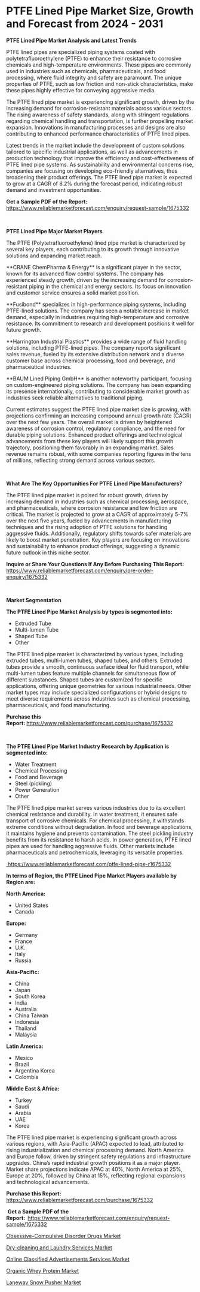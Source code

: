 <p><h1>PTFE Lined Pipe Market Size, Growth and Forecast from 2024 - 2031</h1></p><p><strong>PTFE Lined Pipe Market Analysis and Latest Trends</strong></p>
<p><p>PTFE lined pipes are specialized piping systems coated with polytetrafluoroethylene (PTFE) to enhance their resistance to corrosive chemicals and high-temperature environments. These pipes are commonly used in industries such as chemicals, pharmaceuticals, and food processing, where fluid integrity and safety are paramount. The unique properties of PTFE, such as low friction and non-stick characteristics, make these pipes highly effective for conveying aggressive media.</p><p>The PTFE lined pipe market is experiencing significant growth, driven by the increasing demand for corrosion-resistant materials across various sectors. The rising awareness of safety standards, along with stringent regulations regarding chemical handling and transportation, is further propelling market expansion. Innovations in manufacturing processes and designs are also contributing to enhanced performance characteristics of PTFE lined pipes.</p><p>Latest trends in the market include the development of custom solutions tailored to specific industrial applications, as well as advancements in production technology that improve the efficiency and cost-effectiveness of PTFE lined pipe systems. As sustainability and environmental concerns rise, companies are focusing on developing eco-friendly alternatives, thus broadening their product offerings. The PTFE lined pipe market is expected to grow at a CAGR of 8.2% during the forecast period, indicating robust demand and investment opportunities.</p></p>
<p><strong>Get a Sample PDF of the Report:&nbsp;</strong> <a href="https://www.reliablemarketforecast.com/enquiry/request-sample/1675332?utm_campaign=1130&utm_medium=2&utm_source=Github&utm_content=ia&utm_term=10102024&utm_id=ptfe-lined-pipe">https://www.reliablemarketforecast.com/enquiry/request-sample/1675332</a></p>
<p>&nbsp;</p>
<p><strong>PTFE Lined Pipe Major Market Players</strong></p>
<p><p>The PTFE (Polytetrafluoroethylene) lined pipe market is characterized by several key players, each contributing to its growth through innovative solutions and expanding market reach.</p><p>**CRANE ChemPharma & Energy** is a significant player in the sector, known for its advanced flow control systems. The company has experienced steady growth, driven by the increasing demand for corrosion-resistant piping in the chemical and energy sectors. Its focus on innovation and customer service ensures a solid market position.</p><p>**Fusibond** specializes in high-performance piping systems, including PTFE-lined solutions. The company has seen a notable increase in market demand, especially in industries requiring high-temperature and corrosive resistance. Its commitment to research and development positions it well for future growth.</p><p>**Harrington Industrial Plastics** provides a wide range of fluid handling solutions, including PTFE-lined pipes. The company reports significant sales revenue, fueled by its extensive distribution network and a diverse customer base across chemical processing, food and beverage, and pharmaceutical industries.</p><p>**BAUM Lined Piping GmbH** is another noteworthy participant, focusing on custom-engineered piping solutions. The company has been expanding its presence internationally, contributing to considerable market growth as industries seek reliable alternatives to traditional piping.</p><p>Current estimates suggest the PTFE lined pipe market size is growing, with projections confirming an increasing compound annual growth rate (CAGR) over the next few years. The overall market is driven by heightened awareness of corrosion control, regulatory compliance, and the need for durable piping solutions. Enhanced product offerings and technological advancements from these key players will likely support this growth trajectory, positioning them favorably in an expanding market. Sales revenue remains robust, with some companies reporting figures in the tens of millions, reflecting strong demand across various sectors.</p></p>
<p>&nbsp;</p>
<p><strong>What Are The Key Opportunities For PTFE Lined Pipe Manufacturers?</strong></p>
<p><p>The PTFE lined pipe market is poised for robust growth, driven by increasing demand in industries such as chemical processing, aerospace, and pharmaceuticals, where corrosion resistance and low friction are critical. The market is projected to grow at a CAGR of approximately 5-7% over the next five years, fueled by advancements in manufacturing techniques and the rising adoption of PTFE solutions for handling aggressive fluids. Additionally, regulatory shifts towards safer materials are likely to boost market penetration. Key players are focusing on innovations and sustainability to enhance product offerings, suggesting a dynamic future outlook in this niche sector.</p></p>
<p><strong>Inquire or Share Your Questions If Any Before Purchasing This Report:</strong> <a href="https://www.reliablemarketforecast.com/enquiry/pre-order-enquiry/1675332?utm_campaign=1130&utm_medium=2&utm_source=Github&utm_content=ia&utm_term=10102024&utm_id=ptfe-lined-pipe">https://www.reliablemarketforecast.com/enquiry/pre-order-enquiry/1675332</a></p>
<p>&nbsp;</p>
<p><strong>Market Segmentation</strong></p>
<p><strong>The PTFE Lined Pipe Market Analysis by types is segmented into:</strong></p>
<p><ul><li>Extruded Tube</li><li>Multi-lumen Tube</li><li>Shaped Tube</li><li>Other</li></ul></p>
<p><p>The PTFE lined pipe market is characterized by various types, including extruded tubes, multi-lumen tubes, shaped tubes, and others. Extruded tubes provide a smooth, continuous surface ideal for fluid transport, while multi-lumen tubes feature multiple channels for simultaneous flow of different substances. Shaped tubes are customized for specific applications, offering unique geometries for various industrial needs. Other market types may include specialized configurations or hybrid designs to meet diverse requirements across industries such as chemical processing, pharmaceuticals, and food manufacturing.</p></p>
<p><strong>Purchase this Report:&nbsp;</strong><a href="https://www.reliablemarketforecast.com/purchase/1675332?utm_campaign=1130&utm_medium=2&utm_source=Github&utm_content=ia&utm_term=10102024&utm_id=ptfe-lined-pipe">https://www.reliablemarketforecast.com/purchase/1675332</a></p>
<p>&nbsp;</p>
<p><strong>The PTFE Lined Pipe Market Industry Research by Application is segmented into:</strong></p>
<p><ul><li>Water Treatment</li><li>Chemical Processing</li><li>Food and Beverage</li><li>Steel (pickling)</li><li>Power Generation</li><li>Other</li></ul></p>
<p><p>The PTFE lined pipe market serves various industries due to its excellent chemical resistance and durability. In water treatment, it ensures safe transport of corrosive chemicals. For chemical processing, it withstands extreme conditions without degradation. In food and beverage applications, it maintains hygiene and prevents contamination. The steel pickling industry benefits from its resistance to harsh acids. In power generation, PTFE lined pipes are used for handling aggressive fluids. Other markets include pharmaceuticals and petrochemicals, leveraging its versatile properties.</p></p>
<p><a href="https://www.reliablemarketforecast.com/ptfe-lined-pipe-r1675332?utm_campaign=1130&utm_medium=2&utm_source=Github&utm_content=ia&utm_term=10102024&utm_id=ptfe-lined-pipe">&nbsp;https://www.reliablemarketforecast.com/ptfe-lined-pipe-r1675332</a></p>
<p><strong>In terms of Region, the PTFE Lined Pipe Market Players available by Region are:</strong></p>
<p>
    <p> <strong> North America: </strong>
        <ul>
            <li>United States</li>
            <li>Canada</li>
        </ul>
        </p> 
    <p> <strong> Europe: </strong>
        <ul>
            <li>Germany</li>
            <li>France</li>
            <li>U.K.</li>
            <li>Italy</li>
            <li>Russia</li>
        </ul>
        </p> 
    <p> <strong> Asia-Pacific: </strong>
        <ul>
            <li>China</li>
            <li>Japan</li>
            <li>South Korea</li>
            <li>India</li>
            <li>Australia</li>
            <li>China Taiwan</li>
            <li>Indonesia</li>
            <li>Thailand</li>
            <li>Malaysia</li>
        </ul>
        </p> 
    <p> <strong> Latin America: </strong>
        <ul>
            <li>Mexico</li>
            <li>Brazil</li>
            <li>Argentina Korea</li>
            <li>Colombia</li>
        </ul>
        </p> 
    <p> <strong> Middle East & Africa: </strong>
        <ul>
            <li>Turkey</li>
            <li>Saudi</li>
            <li>Arabia</li>
            <li>UAE</li>
            <li>Korea</li>
        </ul>
    </p>
    </p>
<p><p>The PTFE lined pipe market is experiencing significant growth across various regions, with Asia-Pacific (APAC) expected to lead, attributed to rising industrialization and chemical processing demand. North America and Europe follow, driven by stringent safety regulations and infrastructure upgrades. China’s rapid industrial growth positions it as a major player. Market share projections indicate APAC at 40%, North America at 25%, Europe at 20%, followed by China at 15%, reflecting regional expansions and technological advancements.</p></p>
<p><strong>Purchase this Report: </strong><a href="https://www.reliablemarketforecast.com/purchase/1675332?utm_campaign=1130&utm_medium=2&utm_source=Github&utm_content=ia&utm_term=10102024&utm_id=ptfe-lined-pipe">https://www.reliablemarketforecast.com/purchase/1675332</a></p>
<p>&nbsp;<strong>Get a Sample PDF of the Report:&nbsp;&nbsp;</strong><a href="https://www.reliablemarketforecast.com/enquiry/request-sample/1675332?utm_campaign=1130&utm_medium=2&utm_source=Github&utm_content=ia&utm_term=10102024&utm_id=ptfe-lined-pipe">https://www.reliablemarketforecast.com/enquiry/request-sample/1675332</a></p>
<p><strong></strong></p>
<p><p><a href="https://www.linkedin.com/pulse/obsessive-compulsive-disorder-drugs-value-chain-analysis-from-4rk7f?utm_campaign=1130&utm_medium=2&utm_source=Github&utm_content=ia&utm_term=10102024&utm_id=ptfe-lined-pipe">Obsessive-Compulsive Disorder Drugs Market</a></p><p><a href="https://www.linkedin.com/pulse/dry-cleaning-laundry-services-market-dynamics-application-swqve?utm_campaign=1130&utm_medium=2&utm_source=Github&utm_content=ia&utm_term=10102024&utm_id=ptfe-lined-pipe">Dry-cleaning and Laundry Services Market</a></p><p><a href="https://github.com/brookiqhurne/Market-Research-Report-List-1/blob/main/online-classified-advertisements-services-market.md?utm_campaign=1130&utm_medium=2&utm_source=Github&utm_content=ia&utm_term=10102024&utm_id=ptfe-lined-pipe">Online Classified Advertisements Services Market</a></p><p><a href="https://issuu.com/reportprime-2/docs/organic-whey-protein-market-size-20_56cc7e4af8cb81?utm_campaign=1130&utm_medium=2&utm_source=Github&utm_content=ia&utm_term=10102024&utm_id=ptfe-lined-pipe">Organic Whey Protein Market</a></p><p><a href="https://github.com/diedrer4btm/Market-Research-Report-List-1/blob/main/laneway-snow-pusher-market.md?utm_campaign=1130&utm_medium=2&utm_source=Github&utm_content=ia&utm_term=10102024&utm_id=ptfe-lined-pipe">Laneway Snow Pusher Market</a></p></p>
